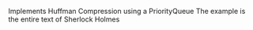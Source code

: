 Implements Huffman Compression using a PriorityQueue
The example is the entire text of Sherlock Holmes
